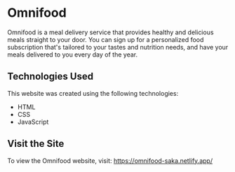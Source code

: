 # Omnifood

Omnifood is a meal delivery service that provides healthy and delicious meals straight to your door. You can sign up for a personalized food subscription that's tailored to your tastes and nutrition needs, and have your meals delivered to you every day of the year.

## Technologies Used

This website was created using the following technologies:

- HTML
- CSS
- JavaScript

## Visit the Site

To view the Omnifood website, visit: https://omnifood-saka.netlify.app/
